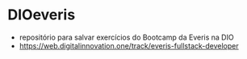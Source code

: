 # DIOeveris

- repositório para salvar exercícios do Bootcamp da Everis na DIO
- https://web.digitalinnovation.one/track/everis-fullstack-developer
